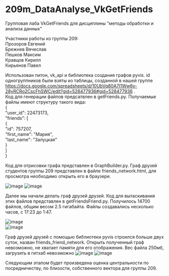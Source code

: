 # 209m_DataAnalyse_VkGetFriends
Групповая лаба VkGetFriends для дисциплины "методы обработки и анализа данных"

Участники работы из группы 209:        
Прозоров Евгений          
Брежнев Вячеслав        
Пешков Максим        
Кравцов Кирилл        
Кирьянов Павел          


Использован питон, vk_api и библиотека создания графов pyvis. id одногруппников были взяты из таблицы, созданной в нашей группе https://docs.google.com/spreadsheets/d/10UbVq80A7I1Ww6v-28yRCRo2CscFhSWC/edit?gid=528477936#gid=528477936 .            
Код для генерации файлов предсатвлен в getFriends.py. Получаемые файлы имеют структуру такого вида:                        
{                  
"user_id": 22473173,                  
"friends": [                  
                  {                  
                  "id": 757207,                  
                  "first_name": "Мария",                  
                  "last_name": "Залуцкая"                  
                  }                  
            ]                  
}                  

Код для отрисовки графа представлен в GraphBuilder.py. Граф друзей студентов группы 209 представлен в файле friends_network.html, для просмотра необходимо открыть его в браузере.
      
![image](https://github.com/user-attachments/assets/ebabc3d4-ba3c-4537-9110-0aaea40a0cc9)
![image](https://github.com/user-attachments/assets/6e32fefa-1b63-412c-ad9b-ee5f498de8ec)


Далее мы начали делать граф друзей друзей. Код для вытаскивания этих файлов представлен в getFriendsFriend.py. Получилось 14700 файлов, общим весом 2.5 гигабайта. Файлы создавались несколько часов, с 17:23 до 1:47.    

 ![image](https://github.com/user-attachments/assets/4a278f6d-273c-4996-8902-abbd706dd8bf)      
![image](https://github.com/user-attachments/assets/a87dd0d0-07f1-44d7-bb99-76446d19729d)

Граф друзей друзей с помощью библиотеки pyvis строился больше двух суток, назван friends_friend_network. Открыть полученный граф невозможно, не хватает памяти для его отображения. Вес файла 250мб, загрузить в гитхаб невозможно
![image](https://github.com/user-attachments/assets/3e0e0cae-99e3-434f-8176-d7b21f288943)
![image](https://github.com/user-attachments/assets/959f882c-6e8f-438d-8ef2-c5d135fed1cc)


      
      
      
Следующим этапом будет произведена оценка центральности по посредничеству, по близости, собственного вектора для группы 209.      

